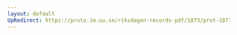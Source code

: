 ```yaml
---
layout: default
UpRedirect: https://pruto.im.uu.se/riksdagen-records-pdf/1873/prot-1873--fk--129/prot-1873--fk--129_002.pdf
---
```


